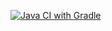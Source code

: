 [![Java CI with Gradle](https://github.com/NikitosSpiridonov/TestCard/actions/workflows/gradle.yml/badge.svg)](https://github.com/NikitosSpiridonov/TestCard/actions/workflows/gradle.yml)